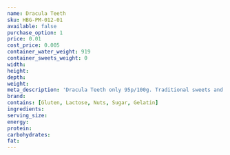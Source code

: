 ```yaml
---
name: Dracula Teeth
sku: HBG-PM-012-01
available: false
purchase_option: 1
price: 0.01
cost_price: 0.005
container_water_weight: 919
container_sweets_weight: 0
width: 
height: 
depth: 
weight: 
meta_description: 'Dracula Teeth only 95p/100g. Traditional sweets and more at Humbugs Confectionery Store. Specialists in satisfying your sweet tooth!'
brand: 
contains: [Gluten, Lactose, Nuts, Sugar, Gelatin]
ingredients: 
serving_size: 
energy: 
protein: 
carbohydrates: 
fat: 
---
```

